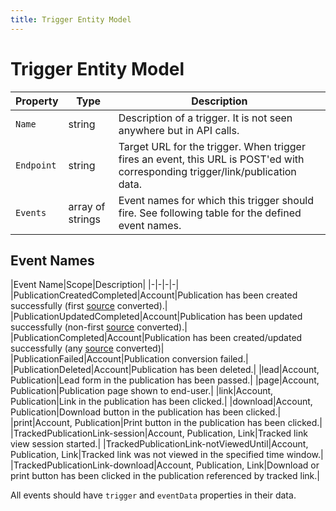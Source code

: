 ```yaml
---
title: Trigger Entity Model
---
```

# Trigger Entity Model

|Property|Type|Description|
|-|-|-|
|`Name`|string|Description of a trigger. It is not seen anywhere but in API calls.|
|`Endpoint`|string|Target URL for the trigger. When trigger fires an event, this URL is POST'ed with corresponding trigger/link/publication data.|
|`Events`|array of strings|Event names for which this trigger should fire. See following table for the defined event names.|

## Event Names

|Event Name|Scope|Description|
|-|-|-|-|
|PublicationCreatedCompleted|Account|Publication has been created successfully (first [source](/fbonline/sources) converted).|
|PublicationUpdatedCompleted|Account|Publication has been updated successfully (non-first [source](/fbonline/sources) converted).|
|PublicationCompleted|Account|Publication has been created/updated successfully (any [source](/fbonline/sources) converted)|
|PublicationFailed|Account|Publication conversion failed.|
|PublicationDeleted|Account|Publication has been deleted.|
|lead|Account, Publication|Lead form in the publication has been passed.|
|page|Account, Publication|Publication page shown to end-user.|
|link|Account, Publication|Link in the publication has been clicked.|
|download|Account, Publication|Download button in the publication has been clicked.|
|print|Account, Publication|Print button in the publication has been clicked.|
|TrackedPublicationLink-session|Account, Publication, Link|Tracked link view session started.|
|TrackedPublicationLink-notViewedUntil|Account, Publication, Link|Tracked link was not viewed in the specified time window.|
|TrackedPublicationLink-download|Account, Publication, Link|Download or print button has been clicked in the publication referenced by tracked link.|

All events should have `trigger` and `eventData` properties in their data.